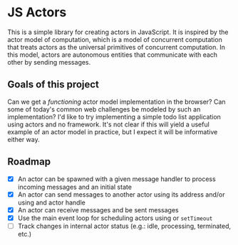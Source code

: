 # JS Actors

This is a simple library for creating actors in JavaScript. It is inspired by the actor model of computation, which is a model of concurrent computation that treats actors as the universal primitives of concurrent computation. In this model, actors are autonomous entities that communicate with each other by sending messages.

## Goals of this project

Can we get a _functioning_ actor model implementation in the browser? Can some of today's common web challenges be modeled by such an implementation? I'd like to try implementing a simple todo list application using actors and no framework. It's not clear if this will yield a useful example of an actor model in practice, but I expect it will be informative either way.

## Roadmap

- [x] An actor can be spawned with a given message handler to process incoming messages and an initial state
- [x] An actor can send messages to another actor using its address and/or using and actor handle
- [x] An actor can receive messages and be sent messages
- [x] Use the main event loop for scheduling actors using or `setTimeout`
- [ ] Track changes in internal actor status (e.g.: idle, processing, terminated, etc.)
